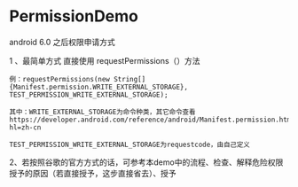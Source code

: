 # PermissionDemo
android 6.0 之后权限申请方式

1 、最简单方式 直接使用  requestPermissions（）方法  

    例：requestPermissions(new String[]{Manifest.permission.WRITE_EXTERNAL_STORAGE}, TEST_PERMISSION_WRITE_EXTERNAL_STORAGE);

    其中：WRITE_EXTERNAL_STORAGE为命令种类，其它命令查看https://developer.android.com/reference/android/Manifest.permission.html?hl=zh-cn

    TEST_PERMISSION_WRITE_EXTERNAL_STORAGE为requestcode，由自己定义

2、若按照谷歌的官方方式的话，可参考本demo中的流程、检查、解释危险权限授予的原因（若直接授予，这步直接省去）、授予
